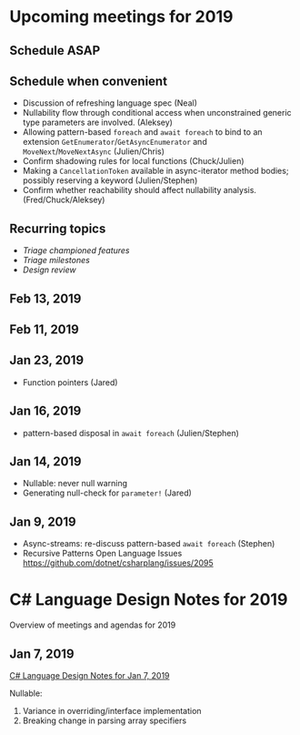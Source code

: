 # Upcoming meetings for 2019

## Schedule ASAP

## Schedule when convenient

- Discussion of refreshing language spec (Neal)
- Nullability flow through conditional access when unconstrained generic type parameters are involved. (Aleksey)
- Allowing pattern-based `foreach` and `await foreach` to bind to an extension `GetEnumerator`/`GetAsyncEnumerator` and `MoveNext`/`MoveNextAsync` (Julien/Chris)
- Confirm shadowing rules for local functions (Chuck/Julien)
- Making a `CancellationToken` available in async-iterator method bodies; possibly reserving a keyword (Julien/Stephen) 
- Confirm whether reachability should affect nullability analysis. (Fred/Chuck/Aleksey)

## Recurring topics

- *Triage championed features*
- *Triage milestones*
- *Design review*

## Feb 13, 2019

## Feb 11, 2019

## Jan 23, 2019

- Function pointers (Jared)

## Jan 16, 2019

- pattern-based disposal in `await foreach` (Julien/Stephen)

## Jan 14, 2019

-	Nullable: never null warning
- Generating null-check for `parameter!` (Jared)

## Jan 9, 2019

- Async-streams: re-discuss pattern-based `await foreach` (Stephen)
- Recursive Patterns Open Language Issues https://github.com/dotnet/csharplang/issues/2095

# C# Language Design Notes for 2019

Overview of meetings and agendas for 2019

## Jan 7, 2019

[C# Language Design Notes for Jan 7, 2019](LDM-2019-01-07.md)

Nullable:

1. Variance in overriding/interface implementation
2. Breaking change in parsing array specifiers

